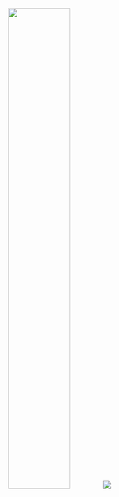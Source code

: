 <div align="center">
  <img height="50%" width="auto" src ="https://github-readme-stats.vercel.app/api/top-langs/?username=yfuks&layout=compact&hide_border=true&theme=darcula&bg_color=00000000&langs_count=6&hide=jupyter%20notebook,tex,css,php">
  <img src ="https://github-readme-streak-stats.herokuapp.com?user=yfuks&theme=darcula&hide_border=true&background=FFFFFF00">
</div>
